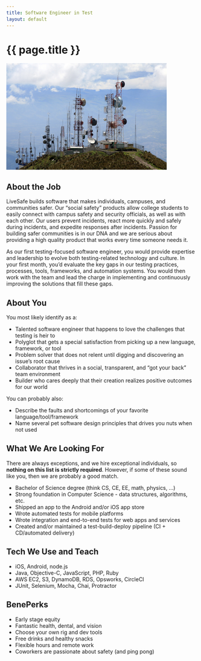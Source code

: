 ```yaml
---
title: Software Engineer in Test
layout: default
---
```


# {{ page.title }}

![Software!](/img/cell_towers.jpg)

## About the Job

LiveSafe builds software that makes individuals, campuses, and communities safer.  Our “social safety” products allow college students to easily connect with campus safety and security officials, as well as with each other.  Our users prevent incidents, react more quickly and safely during incidents, and expedite responses after incidents. Passion for building safer communities is in our DNA and we are serious about providing a high quality product that works every time someone needs it.

As our first testing-focused software engineer, you would provide expertise and leadership to evolve both testing-related technology and culture.  In your first month, you’d evaluate the key gaps in our testing practices, processes, tools, frameworks, and automation systems.  You would then work with the team and lead the charge in implementing and continuously improving the solutions that fill these gaps.

## About You

You most likely identify as a:

* Talented software engineer that happens to love the challenges that testing is heir to
* Polyglot that gets a special satisfaction from picking up a new language, framework, or tool
* Problem solver that does not relent until digging and discovering an issue’s root cause
* Collaborator that thrives in a social, transparent, and “got your back” team environment
* Builder who cares deeply that their creation realizes positive outcomes for our world

You can probably also:
* Describe the faults and shortcomings of your favorite language/tool/framework
* Name several pet software design principles that drives you nuts when not used

## What We Are Looking For

There are always exceptions, and we hire exceptional individuals, so __nothing on this list is strictly required__.  However, if some of these sound like you, then we are probably a good match.

* Bachelor of Science degree (think CS, CE, EE, math, physics, …)
* Strong foundation in Computer Science - data structures, algorithms, etc.
* Shipped an app to the Android and/or iOS app store
* Wrote automated tests for mobile platforms
* Wrote integration and end-to-end tests for web apps and services
* Created and/or maintained a test-build-deploy pipeline (CI + CD/automated delivery)

## Tech We Use and Teach

* iOS, Android, node.js
* Java, Objective-C, JavaScript, PHP, Ruby
* AWS EC2, S3, DynamoDB, RDS, Opsworks, CircleCI
* JUnit, Selenium, Mocha, Chai, Protractor

## BenePerks

* Early stage equity
* Fantastic health, dental, and vision
* Choose your own rig and dev tools
* Free drinks and healthy snacks
* Flexible hours and remote work
* Coworkers are passionate about safety (and ping pong)


